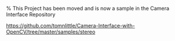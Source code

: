 % This Project has been moved and is now a sample in the Camera Interface Repository 

https://github.com/tomnlittle/Camera-Interface-with-OpenCV/tree/master/samples/stereo